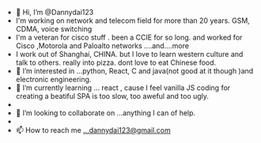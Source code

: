 - 👋 Hi, I’m @Dannydai123
- I'm working on network and telecom field for more than 20 years. GSM, CDMA, voice switching 
- I'm a veteran for cisco stuff . been a CCIE for so long.  and worked for Cisco ,Motorola and Paloalto networks ....and....more
- I work out of Shanghai, CHINA.  but I love to learn western culture and talk to others. really into pizza. dont love to eat Chinese food. 
- 👀 I’m interested in ...python, React, C  and java(not good at it though )and electronic engineering.
- 🌱 I’m currently learning ... react , cause I feel vanilla JS coding for creating a beatiful SPA is too slow, too aweful and too ugly. 
-  
- 💞️ I’m looking to collaborate on ...anything I can of help.
- 
- 📫 How to reach me ...dannydai123@gmail.com

<!---
Dannydai123/Dannydai123 is a ✨ special ✨ repository because its `README.md` (this file) appears on your GitHub profile.
You can click the Preview link to take a look at your changes.
--->

